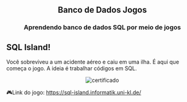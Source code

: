 <h2 align="center"> Banco de Dados Jogos </h2>
<h3 align="center"> Aprendendo banco de dados SQL por meio de jogos </h3>

## SQL Island!

Você sobreviveu a um acidente aéreo e caiu em uma ilha. É aqui que começa o jogo. 
A ideia é trabalhar códigos em SQL. 
<div align="center">
  
![certificado](https://user-images.githubusercontent.com/110692074/203088784-fe1aec39-389f-4bde-a1bb-d6239c8d7246.png)
  
</div>

🎮Link do jogo: https://sql-island.informatik.uni-kl.de/
